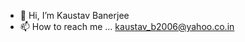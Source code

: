 - 👋 Hi, I’m Kaustav Banerjee
- 📫 How to reach me ... kaustav_b2006@yahoo.co.in

<!---
kaustavb12/kaustavb12 is a ✨ special ✨ repository because its `README.md` (this file) appears on your GitHub profile.
You can click the Preview link to take a look at your changes.
--->

